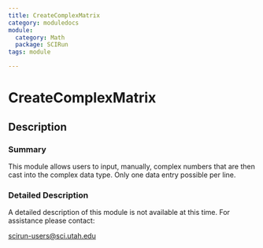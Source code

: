 ```yaml
---
title: CreateComplexMatrix
category: moduledocs
module:
  category: Math
  package: SCIRun
tags: module

---
```


# CreateComplexMatrix

## Description

### Summary

This module allows users to input, manually, complex numbers that are then cast into the complex data type. Only one data entry possible per line. 

### Detailed Description

A detailed description of this module is not available at this time. For assistance please contact:

scirun-users@sci.utah.edu
